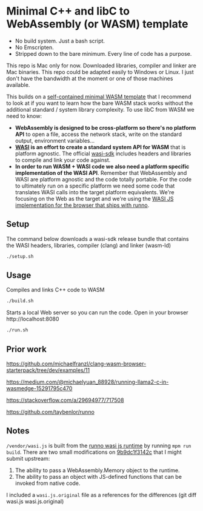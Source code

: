 # Minimal C++ and libC to WebAssembly (or WASM) template

- No build system. Just a bash script.
- No Emscripten. 
- Stripped down to the bare minimum. Every line of code has a purpose.

This repo is Mac only for now. Downloaded libraries, compiler and linker are Mac binaries. This repo could be adapted easily to Windows or Linux. I just don't have the bandwidth at the moment or one of those machines available.

This builds on a [self-contained minimal WASM template](https://github.com/dmarcos/wasm-minimal) that I recommend to look at if you want to learn how the bare WASM stack works without the additional standard / system library complexity. To use libC from WASM we need to know: 

- **WebAssembly is designed to be cross-platform so there's no platform API** to open a file, access the network stack, write on the standard output, environment variables... 
- **[WASI](https://wasi.dev/) is an effort to create a standard system API for WASM** that is platform agnostic. The official [wasi-sdk](https://github.com/WebAssembly/wasi-sdk) includes headers and libraries to compile and link your code against.
- **In order to run WASM + WASI code we also need a platform specific implementation of the WASI API**. Remember that WebAssembly and WASI are platform agnostic and the code totally portable. For the code to ultimately run on a specific platform we need some code that translates WASI calls into the target platform equivalents. We're focusing on the Web as the target and we're using the [WASI JS implementation for the browser that ships with runno](https://github.com/taybenlor/runno/tree/main/packages/wasi).

## Setup

The command below downloads a wasi-sdk release bundle that contains the WASI headers, libraries, compiler (clang) and linker (wasm-ld)

```sh
./setup.sh
```

## Usage

Compiles and links C++ code to WASM

```sh
./build.sh
```

Starts a local Web server so you can run the code. Open in your browser http://localhost:8080 

```sh
./run.sh
```
## Prior work

https://github.com/michaelfranzl/clang-wasm-browser-starterpack/tree/dev/examples/11

https://medium.com/@michaelyuan_88928/running-llama2-c-in-wasmedge-15291795c470

https://stackoverflow.com/a/29694977/717508

https://github.com/taybenlor/runno

## Notes

`/vendor/wasi.js` is built from the [runno wasi js runtime](https://github.com/taybenlor/runno/tree/main/packages/wasi) by running `mpm run build`. There are two small modifications on [9b9dc1f3142c](https://github.com/taybenlor/runno/commit/9b9dc1f3142c) that I might submit upstream:

1. The ability to pass a WebAssembly.Memory object to the runtime. 
2. The ability to pass an object with JS-defined functions that can be invoked from native code.

I included a `wasi.js.original` file as a references for the differences (git diff wasi.js wasi.js.original)
